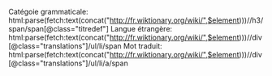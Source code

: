Catégoie grammaticale: html:parse(fetch:text(concat("http://fr.wiktionary.org/wiki/",$element)))//h3/span/span[@class="titredef"]
Langue étrangère: html:parse(fetch:text(concat("http://fr.wiktionary.org/wiki/",$element)))//div[@class="translations"]/ul/li/span
Mot traduit: html:parse(fetch:text(concat("http://fr.wiktionary.org/wiki/",$element)))//div[@class="translations"]/ul/li/a/span
